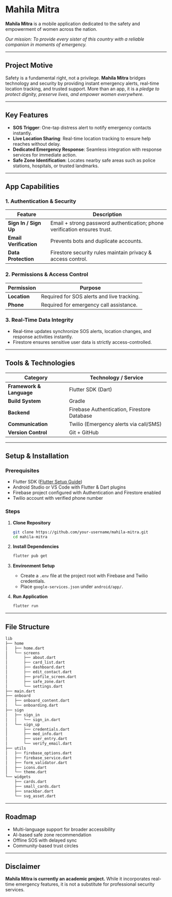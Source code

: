 # **Mahila Mitra**

**Mahila Mitra** is a mobile application dedicated to the safety and empowerment of women across the nation.

*Our mission: To provide every sister of this country with a reliable companion in moments of emergency.*

---

## **Project Motive**

Safety is a fundamental right, not a privilege.
**Mahila Mitra** bridges technology and security by providing instant emergency alerts, real-time location tracking, and trusted support.
More than an app, it is a *pledge to protect dignity, preserve lives, and empower women everywhere.*

---

## Key Features

* **SOS Trigger**: One-tap distress alert to notify emergency contacts instantly.
* **Live Location Sharing**: Real-time location tracking to ensure help reaches without delay.
* **Dedicated Emergency Response**: Seamless integration with response services for immediate action.
* **Safe Zone Identification**: Locates nearby safe areas such as police stations, hospitals, or trusted landmarks.

---

## **App Capabilities**

### **1. Authentication & Security**

| Feature                | Description                                                               |
| ---------------------- | ------------------------------------------------------------------------- |
| **Sign In / Sign Up**  | Email + strong password authentication; phone verification ensures trust. |
| **Email Verification** | Prevents bots and duplicate accounts.                                     |
| **Data Protection**    | Firestore security rules maintain privacy & access control.               |

### **2. Permissions & Access Control**

| Permission   | Purpose                                    |
| ------------ | ------------------------------------------ |
| **Location** | Required for SOS alerts and live tracking. |
| **Phone**    | Required for emergency call assistance.    |

### **3. Real-Time Data Integrity**

* Real-time updates synchronize SOS alerts, location changes, and response activities instantly.
* Firestore ensures sensitive user data is strictly access-controlled.

---

## **Tools & Technologies**

| Category                 | Technology / Service                        |
| ------------------------ | ------------------------------------------- |
| **Framework & Language** | Flutter SDK (Dart)                          |
| **Build System**         | Gradle                                      |
| **Backend**              | Firebase Authentication, Firestore Database |
| **Communication**        | Twilio (Emergency alerts via call/SMS)      |
| **Version Control**      | Git + GitHub                                |

---

## **Setup & Installation**

### **Prerequisites**

* Flutter SDK ([Flutter Setup Guide](https://docs.flutter.dev/get-started/install))
* Android Studio or VS Code with Flutter & Dart plugins
* Firebase project configured with Authentication and Firestore enabled
* Twilio account with verified phone number

### **Steps**

1. **Clone Repository**

   ```bash
   git clone https://github.com/your-username/mahila-mitra.git
   cd mahila-mitra
   ```

2. **Install Dependencies**

   ```bash
   flutter pub get
   ```

3. **Environment Setup**

    * Create a `.env` file at the project root with Firebase and Twilio credentials.
    * Place `google-services.json` under `android/app/`.

4. **Run Application**

   ```bash
   flutter run
   ```
---

## File Structure 
```bash
lib
├── home
│   ├── home.dart
│   └── screens
│       ├── about.dart
│       ├── card_list.dart
│       ├── dashboard.dart
│       ├── edit_contact.dart
│       ├── profile_screen.dart
│       ├── safe_zone.dart
│       └── settings.dart
├── main.dart
├── onboard
│   ├── onboard_content.dart
│   └── onboarding.dart
├── sign
│   ├── sign_in
│   │   └── sign_in.dart
│   └── sign_up
│       ├── credentials.dart
│       ├── med_info.dart
│       ├── user_entry.dart
│       └── verify_email.dart
├── utils
│   ├── firebase_options.dart
│   ├── firebase_service.dart
│   ├── form_validator.dart
│   ├── icons.dart
│   └── theme.dart
└── widgets
    ├── cards.dart
    ├── small_cards.dart
    ├── snackbar.dart
    └── svg_asset.dart
```
---
## Roadmap

* Multi-language support for broader accessibility
* AI-based safe zone recommendation
* Offline SOS with delayed sync
* Community-based trust circles

---

## **Disclaimer**

**Mahila Mitra is currently an academic project.**
While it incorporates real-time emergency features, it is not a substitute for professional security services.
